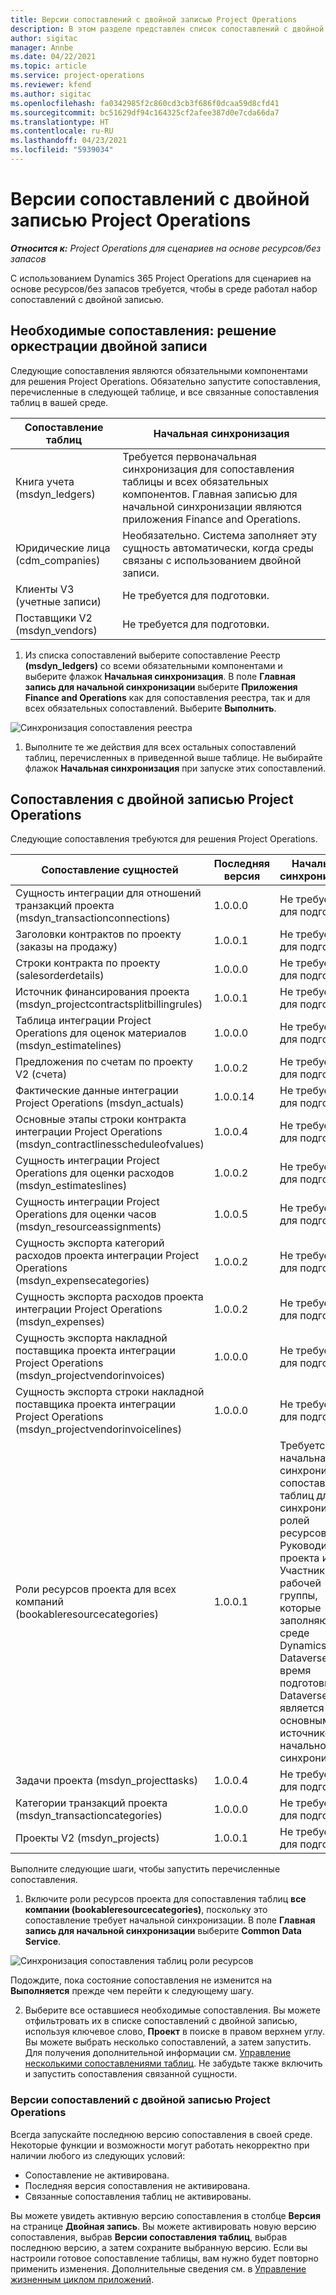 ```yaml
---
title: Версии сопоставлений с двойной записью Project Operations
description: В этом разделе представлен список сопоставлений с двойной записью, необходимых для Dynamics 365 Project Operations.
author: sigitac
manager: Annbe
ms.date: 04/22/2021
ms.topic: article
ms.service: project-operations
ms.reviewer: kfend
ms.author: sigitac
ms.openlocfilehash: fa0342985f2c860cd3cb3f686f0dcaa59d8cfd41
ms.sourcegitcommit: bc51629df94c164325cf2afee387d0e7cda66da7
ms.translationtype: HT
ms.contentlocale: ru-RU
ms.lasthandoff: 04/23/2021
ms.locfileid: "5939034"
---
```

# <a name="project-operations-dual-write-map-versions"></a>Версии сопоставлений с двойной записью Project Operations

_**Относится к:** Project Operations для сценариев на основе ресурсов/без запасов_

С использованием Dynamics 365 Project Operations для сценариев на основе ресурсов/без запасов требуется, чтобы в среде работал набор сопоставлений с двойной записью. 

## <a name="prerequisite-maps-dual-write-orchestration-solution"></a>Необходимые сопоставления: решение оркестрации двойной записи

Следующие сопоставления являются обязательными компонентами для решения Project Operations. Обязательно запустите сопоставления, перечисленные в следующей таблице, и все связанные сопоставления таблиц в вашей среде.

| Сопоставление таблиц | Начальная синхронизация |
| --- | --- |
| Книга учета (msdyn_ledgers) | Требуется первоначальная синхронизация для сопоставления таблицы и всех обязательных компонентов. Главная записью для начальной синхронизации являются приложения Finance and Operations. |
| Юридические лица (cdm_companies) | Необязательно. Система заполняет эту сущность автоматически, когда среды связаны с использованием двойной записи. |
| Клиенты V3 (учетные записи) | Не требуется для подготовки. |
| Поставщики V2 (msdyn_vendors) | Не требуется для подготовки. |

1. Из списка сопоставлений выберите сопоставление Реестр **(msdyn\_ledgers)** со всеми обязательными компонентами и выберите флажок **Начальная синхронизация**. В поле **Главная запись для начальной синхронизации** выберите **Приложения Finance and Operations** как для сопоставления реестра, так и для всех обязательных сопоставлений. Выберите **Выполнить**.

![Синхронизация сопоставления реестра](media/DW6.png)

1. Выполните те же действия для всех остальных сопоставлений таблиц, перечисленных в приведенной выше таблице. Не выбирайте флажок **Начальная синхронизация** при запуске этих сопоставлений.

## <a name="project-operations-dual-write-maps"></a>Сопоставления с двойной записью Project Operations

Следующие сопоставления требуются для решения Project Operations.

| **Сопоставление сущностей** | **Последняя версия** | **Начальная синхронизация** |
| --- | --- | --- |
| Сущность интеграции для отношений транзакций проекта (msdyn\_transactionconnections) | 1.0.0.0 | Не требуется для подготовки. |
| Заголовки контрактов по проекту (заказы на продажу) | 1.0.0.1 | Не требуется для подготовки. |
| Строки контракта по проекту (salesorderdetails) | 1.0.0.0 | Не требуется для подготовки. |
| Источник финансирования проекта (msdyn_projectcontractsplitbillingrules) | 1.0.0.1 | Не требуется для подготовки. |
| Таблица интеграции Project Operations для оценок материалов (msdyn\_estimatelines) | 1.0.0.0 | Не требуется для подготовки. |
| Предложения по счетам по проекту V2 (счета) | 1.0.0.2 | Не требуется для подготовки. |
| Фактические данные интеграции Project Operations (msdyn_actuals) | 1.0.0.14 | Не требуется для подготовки. |
| Основные этапы строки контракта интеграции Project Operations (msdyn_contractlinesscheduleofvalues) | 1.0.0.4 | Не требуется для подготовки. |
| Сущность интеграции Project Operations для оценки расходов (msdyn_estimateslines) | 1.0.0.2 | Не требуется для подготовки. |
| Сущность интеграции Project Operations для оценки часов (msdyn_resourceassignments) | 1.0.0.5 | Не требуется для подготовки. |
| Сущность экспорта категорий расходов проекта интеграции Project Operations (msdyn_expensecategories) | 1.0.0.2 | Не требуется для подготовки. |
| Сущность экспорта расходов проекта интеграции Project Operations (msdyn_expenses) | 1.0.0.2 | Не требуется для подготовки. |
| Сущность экспорта накладной поставщика проекта интеграции Project Operations (msdyn_projectvendorinvoices) | 1.0.0.0 | Не требуется для подготовки. |
| Сущность экспорта строки накладной поставщика проекта интеграции Project Operations (msdyn_projectvendorinvoicelines) | 1.0.0.0 | Не требуется для подготовки. |
| Роли ресурсов проекта для всех компаний (bookableresourcecategories) | 1.0.0.1 | Требуется начальная синхронизация сопоставления таблиц для синхронизации ролей ресурсов Руководитель проекта и Участник рабочей группы, которые заполняются в среде Dynamics 365 Dataverse во время подготовки. Dataverse является основным источником начальной синхронизации. |
| Задачи проекта (msdyn_projecttasks) | 1.0.0.4 | Не требуется для подготовки. |
| Категории транзакций проекта (msdyn_transactioncategories) | 1.0.0.0 | Не требуется для подготовки. |
| Проекты V2 (msdyn_projects) | 1.0.0.1 | Не требуется для подготовки. |

Выполните следующие шаги, чтобы запустить перечисленные сопоставления.

1. Включите роли ресурсов проекта для сопоставления таблиц **все компании (bookableresourcecategories)**, поскольку это сопоставление требует начальной синхронизации. В поле **Главная запись для начальной синхронизации** выберите **Common Data Service**. 

 ![Синхронизация сопоставления таблиц роли ресурсов](media/6ResourceInitialSync.jpg)

 Подождите, пока состояние сопоставления не изменится на **Выполняется** прежде чем перейти к следующему шагу.

2. Выберите все оставшиеся необходимые сопоставления. Вы можете отфильтровать их в списке сопоставлений с двойной записью, используя ключевое слово, **Проект** в поиске в правом верхнем углу. Вы можете выбрать несколько сопоставлений, а затем запустить. Для получения дополнительной информации см. [Управление несколькими сопоставлениями таблиц](/dynamics365/fin-ops-core/dev-itpro/data-entities/dual-write/multiple-entity-maps). Не забудьте также включить и запустить сопоставления связанной сущности.

### <a name="project-operations-dual-write-map-versions"></a>Версии сопоставлений с двойной записью Project Operations

Всегда запускайте последнюю версию сопоставления в своей среде. Некоторые функции и возможности могут работать некорректно при наличии любого из следующих условий:

- Сопоставление не активирована.
- Последняя версия сопоставления не активирована. 
- Связанные сопоставления таблиц не активированы.

Вы можете увидеть активную версию сопоставления в столбце **Версия** на странице **Двойная запись**. Вы можете активировать новую версию сопоставления, выбрав **Версии сопоставления таблиц**, выбрав последнюю версию, а затем сохраните выбранную версию. Если вы настроили готовое сопоставление таблицы, вам нужно будет повторно применить изменения. Дополнительные сведения см. в [Управление жизненным циклом приложений](/dynamics365/fin-ops-core/dev-itpro/data-entities/dual-write/app-lifecycle-management).
